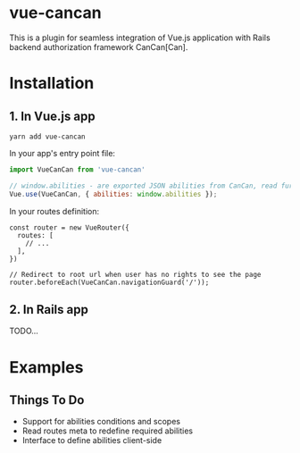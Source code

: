 # vue-cancan

This is a plugin for seamless integration of Vue.js application with Rails backend authorization framework CanCan[Can].

# Installation

## 1. In Vue.js app

```
yarn add vue-cancan
```

In your app's entry point file:

```javascript
import VueCanCan from 'vue-cancan'

// window.abilities - are exported JSON abilities from CanCan, read further.
Vue.use(VueCanCan, { abilities: window.abilities });
```

In your routes definition:

```javascript:
const router = new VueRouter({
  routes: [
    // ...
  ],
})

// Redirect to root url when user has no rights to see the page
router.beforeEach(VueCanCan.navigationGuard('/'));
```

## 2. In Rails app

TODO...

# Examples




## Things To Do

- Support for abilities conditions and scopes
- Read routes meta to redefine required abilities
- Interface to define abilities client-side
